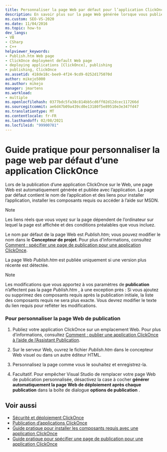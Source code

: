 ```yaml
---
title: Personnaliser la page Web par défaut pour l’application ClickOnce
description: En savoir plus sur la page Web générée lorsque vous publiez une application ClickOnce sur le Web, qui contient le nom de l’application et d’autres informations.
ms.custom: SEO-VS-2020
ms.date: 11/04/2016
ms.topic: how-to
dev_langs:
- VB
- CSharp
- C++
helpviewer_keywords:
- Publish.htm Web page
- ClickOnce deployment default Web page
- deploying applications [ClickOnce], publishing
- publishing, ClickOnce
ms.assetid: 418de18c-bee9-4f24-9cd9-0252d175070d
author: mikejo5000
ms.author: mikejo
manager: jmartens
ms.workload:
- multiple
ms.openlocfilehash: 0377bdc5fa38c814bb5cd6ff02d12dcec117266d
ms.sourcegitcommit: ae6d47b09a439cd0e13180f5e89510e3e347fd47
ms.translationtype: MT
ms.contentlocale: fr-FR
ms.lasthandoff: 02/08/2021
ms.locfileid: "99900781"
---
```

# <a name="how-to-customize-the-default-web-page-for-a-clickonce-application"></a>Guide pratique pour personnaliser la page web par défaut d’une application ClickOnce
Lors de la publication d’une application ClickOnce sur le Web, une page Web est automatiquement générée et publiée avec l’application. La page par défaut contient le nom de l’application et des liens pour installer l’application, installer les composants requis ou accéder à l’aide sur MSDN.

> [!NOTE]
> Les liens réels que vous voyez sur la page dépendent de l’ordinateur sur lequel la page est affichée et des conditions préalables que vous incluez.

 Le nom par défaut de la page Web est *Publish.htm*; vous pouvez modifier le nom dans le **Concepteur de projet**. Pour plus d’informations, consultez [Comment : spécifier une page de publication pour une application ClickOnce](../deployment/how-to-specify-a-publish-page-for-a-clickonce-application.md).

 La page Web *Publish.htm* est publiée uniquement si une version plus récente est détectée.

> [!NOTE]
> Les modifications que vous apportez à vos paramètres de **publication** n’affectent pas la page *Publish.htm* , à une exception près : Si vous ajoutez ou supprimez des composants requis après la publication initiale, la liste des composants requis ne sera plus exacte. Vous devrez modifier le texte du lien requis pour refléter les modifications.

### <a name="to-customize-the-publish-web-page"></a>Pour personnaliser la page Web de publication

1. Publiez votre application ClickOnce sur un emplacement Web. Pour plus d’informations, consultez [Comment : publier une application ClickOnce à l’aide de l’Assistant Publication](../deployment/how-to-publish-a-clickonce-application-using-the-publish-wizard.md).

2. Sur le serveur Web, ouvrez le fichier *Publish.htm* dans le concepteur Web visuel ou dans un autre éditeur HTML.

3. Personnalisez la page comme vous le souhaitez et enregistrez-la.

4. Facultatif. Pour empêcher Visual Studio de remplacer votre page Web de publication personnalisée, désactivez la case à cocher **générer automatiquement la page Web de déploiement après chaque publication** dans la boîte de dialogue **options de publication** .

## <a name="see-also"></a>Voir aussi
- [Sécurité et déploiement ClickOnce](../deployment/clickonce-security-and-deployment.md)
- [Publication d’applications ClickOnce](../deployment/publishing-clickonce-applications.md)
- [Guide pratique pour installer les composants requis avec une application ClickOnce](../deployment/how-to-install-prerequisites-with-a-clickonce-application.md)
- [Guide pratique pour spécifier une page de publication pour une application ClickOnce](../deployment/how-to-specify-a-publish-page-for-a-clickonce-application.md)